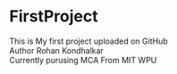 # FirstProject
This is My first project uploaded on GitHub 
<br>
Author Rohan Kondhalkar
<br>
Currently purusing MCA From MIT WPU